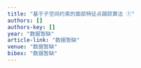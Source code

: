 ```yaml
---
title: "基于子空间约束的面部特征点跟踪算法 ①"
authors: []
authors-key: []
year: "数据暂缺"
article-link: "数据暂缺"
venue: "数据暂缺"
bibex: "数据暂缺"
---
```

